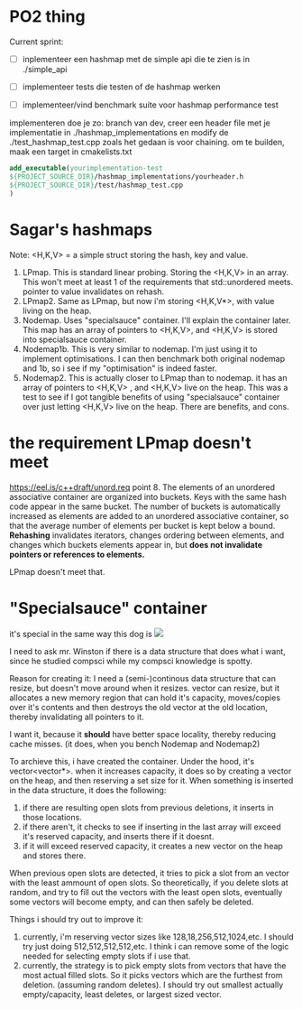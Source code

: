 # PO2 thing

Current sprint:
- [ ] inplementeer een hashmap met de simple api die te zien is in ./simple_api
- [ ] implementeer tests die testen of de hashmap werken
- [ ] implementeer/vind benchmark suite voor hashmap performance test


implementeren doe je zo:
branch van dev, creer een header file met je implementatie in ./hashmap_implementations
en modify de ./test_hashmap_test.cpp zoals het gedaan is voor chaining.
om te builden, maak een target in cmakelists.txt
```cmake
add_executable(yourimplementation-test
${PROJECT_SOURCE_DIR}/hashmap_implementations/yourheader.h
${PROJECT_SOURCE_DIR}/test/hashmap_test.cpp
)
```

# Sagar's hashmaps
Note: <H,K,V> = a simple struct storing the hash, key and value.

1. LPmap. This is standard linear probing. Storing the <H,K,V> in an array. This won't meet at least 1 of the requirements that std::unordered meets. pointer to value invalidates on rehash.
2. LPmap2. Same as LPmap, but now i'm storing <H,K,V*>, with value living on the heap.
3. Nodemap. Uses "specialsauce" container. I'll explain the container later. This map has an array of pointers to <H,K,V>, and <H,K,V> is stored into specialsauce container.
4. Nodemap1b. This is very similar to nodemap. I'm just using it to implement optimisations. I can then benchmark both original nodemap and 1b, so i see if my "optimisation" is indeed faster.
5. Nodemap2. This is actually closer to LPmap than to nodemap. it has an array of pointers to <H,K,V> , and <H,K,V> live on the heap. This was a test to see if I got tangible benefits of using "specialsauce" container over just letting <H,K,V> live on the heap. There are benefits, and cons.

# the requirement LPmap doesn't meet
https://eel.is/c++draft/unord.req
point 8. 
The elements of an unordered associative container are organized into buckets.
Keys with the same hash code appear in the same bucket.
The number of buckets is automatically increased as elements are added to an unordered associative container, so that the average number of elements per bucket is kept below a bound.
**Rehashing** invalidates iterators, changes ordering between elements, and changes which buckets elements appear in, but **does not invalidate pointers or references to elements.**

LPmap doesn't meet that.


# "Specialsauce" container
it's special in the same way this dog is
![](https://preview.redd.it/hcprm17ktpu21.jpg?width=660&auto=webp&s=ea581419f0a16c7f5e6202d08ed40ec70885537c)

I need to ask mr. Winston if there is a data structure that does what i want, since he studied compsci while my compsci knowledge is spotty.

Reason for creating it: I need a (semi-)continous data structure that can resize, but doesn't move around when it resizes. vector can resize, but it allocates a new memory region that can hold it's capacity, moves/copies over it's contents and then destroys the old vector at the old location, thereby invalidating all pointers to it.

I want it, because it **should** have better space locality, thereby reducing cache misses. (it does, when you bench Nodemap and Nodemap2)

To archieve this, i have created the container. Under the hood, it's vector<vector*>. when it increases capacity, it does so by creating a vector on the heap, and then reserving a set size for it.
When something is inserted in the data structure, it does the following:
1. if there are resulting open slots from previous deletions, it inserts in those locations.
2. if there aren't, it checks to see if inserting in the last array will exceed it's reserved capacity, and inserts there if it doesnt.
3. if it will exceed reserved capacity, it creates a new vector on the heap and stores there.

When previous open slots are detected, it tries to pick a slot from an vector with the least ammount of open slots. So theoretically, if you delete slots at random, and try to fill out the vectors with the least open slots, eventually some vectors will become empty, and can then safely be deleted.

Things i should try out to improve it:
1. currently, i'm reserving vector sizes like 128,18,256,512,1024,etc. I should try just doing 512,512,512,512,etc. I think i can remove some of the logic needed for selecting empty slots if i use that.
2. currently, the strategy is to pick empty slots from vectors that have the most actual filled slots. So it picks vectors which are the furthest from deletion. (assuming random deletes). I should try out smallest actually empty/capacity, least deletes, or largest sized vector. 







